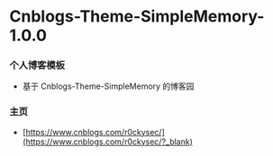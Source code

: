 # Cnblogs-Theme-SimpleMemory-1.0.0

### 个人博客模板

- 基于 Cnblogs-Theme-SimpleMemory 的博客园

### 主页

- [https://www.cnblogs.com/r0ckysec/](https://www.cnblogs.com/r0ckysec/?_blank)
